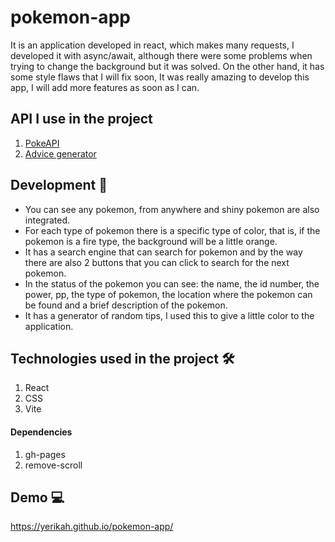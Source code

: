 # pokemon-app 
It is an application developed in react, which makes many requests, I developed it with async/await, although there were some problems when trying to change the background but it was solved. On the other hand, it has some style flaws that I will fix soon, It was really amazing to develop this app, I will add more features as soon as I can.
## API I use in the project
1. [PokeAPI](https://pokeapi.co/)
1. [Advice generator](https://api.adviceslip.com/)
## Development 🧱
- You can see any pokemon, from anywhere and shiny pokemon are also integrated.
- For each type of pokemon there is a specific type of color, that is, if the pokemon is a fire type, the background will be a little orange.
- It has a search engine that can search for pokemon and by the way there are also 2 buttons that you can click to search for the next pokemon.
- In the status of the pokemon you can see: the name, the id number, the power, pp, the type of pokemon, the location where the pokemon can be found and a brief description of the pokemon.
- It has a generator of random tips, I used this to give a little color to the application.
## Technologies used in the project 🛠
1. React
1. CSS
1. Vite
#### Dependencies
1. gh-pages
1. remove-scroll
## Demo 💻
https://yerikah.github.io/pokemon-app/
